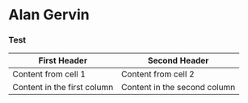 # Alan Gervin
### Test



First Header | Second Header
------------ | -------------
Content from cell 1 | Content from cell 2
Content in the first column | Content in the second column
